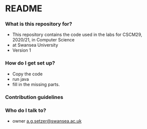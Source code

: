 # README #

### What is this repository for? ###

* This repository contains the code used in the labs for CSCM29, 2020/21, in Computer Science
*   at Swansea University
* Version 1

### How do I get set up? ###

* Copy the code
* run java
* fill in the missing parts.

### Contribution guidelines ###

### Who do I talk to? ###

* owner a.g.setzer@swansea.ac.uk

